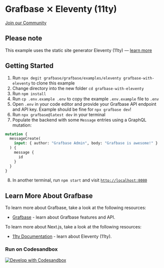 # Grafbase ⨯ Eleventy (11ty)

[Join our Community](https://grafbase.com/community)

## Please note

This example uses the static site generator Eleventy (11ty) &mdash; [learn more](https://www.11ty.dev)

## Getting Started

1. Run `npx degit grafbase/grafbase/examples/eleventy grafbase-with-eleventy` to clone this example
2. Change directory into the new folder `cd grafbase-with-eleventy`
3. Run `npm install`
4. Run `cp .env.example .env` to copy the example `.env.example` file to `.env`
5. Open `.env` in your code editor and provide your Grafbase API endpoint and API key. Example should be fine for `npx grafbase dev`!
6. Run `npx grafbase@latest dev` in your terminal
7. Populate the backend with some `Message` entries using a GraphQL mutation:

```graphql
mutation {
  messageCreate(
    input: { author: "Grafbase Admin", body: "Grafbase is awesome!" }
  ) {
    message {
      id
    }
  }
}
```

8. In another terminal, run `npm start` and visit [`http://localhost:8080`](http://localhost:8080)

## Learn More About Grafbase

To learn more about Grafbase, take a look at the following resources:

- [Grafbase](https://grafbase.com/) - learn about Grafbase features and API.

To learn more about Next.js, take a look at the following resources:

- [11ty Documentation](https://www.11ty.dev/docs/) - learn about Eleventy (11ty).

### Run on Codesandbox

[![Develop with Codesandbox](https://codesandbox.io/static/img/play-codesandbox.svg)](https://githubbox.com/grafbase/grafbase/tree/main/examples/eleventy)

